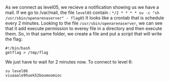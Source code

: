 As we connect as level05, we recieve a notification showing us we have a mail.
If we go to /var/mail, the file `level05` contain :
`*/2 * * * * su -c "sh /usr/sbin/openarenaserver" - flag05`
It looks like a crontab that is schedule every 2 minutes.
Looking to the file `/usr/sbin/openarenaserver`, we can see that it add execute permission to everey file in a directory and then execute them.
So, in that same folder, we create a file and put a script that will write the flag:
```
#!/bin/bash
getflag > /tmp/flag
```
We just have to wait for 2 minutes now.
To connect to level 6:
```
su level06
viuaaale9huek52boumoomioc
```
